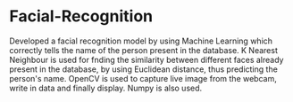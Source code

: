 # Facial-Recognition
Developed a facial recognition model by using Machine Learning which correctly tells the name of the person present in the database. K Nearest Neighbour is used for fnding the similarity between different faces already present in the database, by using Euclidean distance, thus predicting the person's name. OpenCV is used to capture live image from the webcam, write in data and finally display. Numpy is also used.
